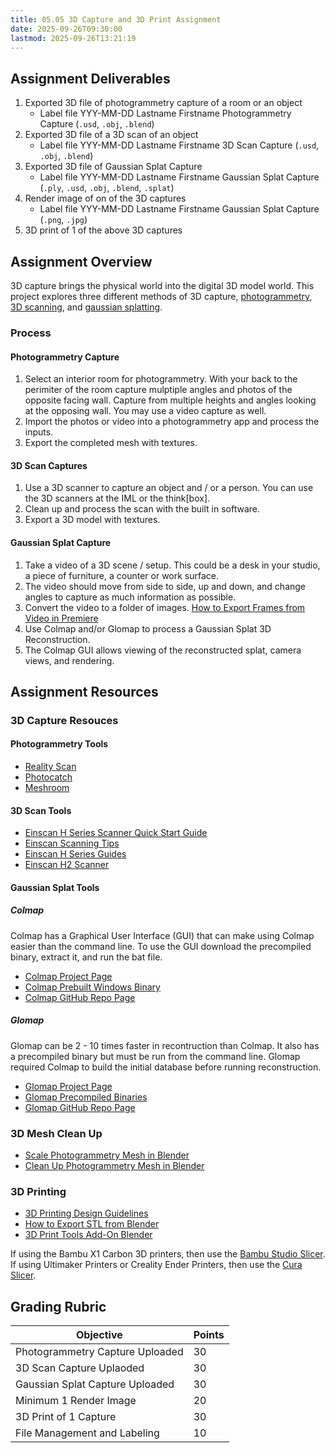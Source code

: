 ```yaml
---
title: 05.05 3D Capture and 3D Print Assignment
date: 2025-09-26T09:30:00
lastmod: 2025-09-26T13:21:19
---
```


## Assignment Deliverables

1. Exported 3D file of photogrammetry capture of a room or an object
   - Label file YYY-MM-DD Lastname Firstname Photogrammetry Capture (`.usd`, `.obj`, `.blend`)
2. Exported 3D file of a 3D scan of an object
   - Label file YYY-MM-DD Lastname Firstname 3D Scan Capture (`.usd`, `.obj`, `.blend`)
3. Exported 3D file of Gaussian Splat Capture
   - Label file YYY-MM-DD Lastname Firstname Gaussian Splat Capture (`.ply`, `.usd`, `.obj`, `.blend`, `.splat`)
4. Render image of on of the 3D captures
   - Label file YYY-MM-DD Lastname Firstname Gaussian Splat Capture (`.png`, `.jpg`)
5. 3D print of 1 of the above 3D captures

## Assignment Overview

3D capture brings the physical world into the digital 3D model world. This project explores three different methods of 3D capture, [photogrammetry](./05-02-photogrammetry.md), [3D scanning](./05-01-3d-scanning.md), and [gaussian splatting](./05-03-gaussian-splatting.md).

### Process

#### Photogrammetry Capture

1. Select an interior room for photogrammetry. With your back to the perimiter of the room capture mulptiple angles and photos of the opposite facing wall. Capture from multiple heights and angles looking at the opposing wall. You may use a video capture as well.
2. Import the photos or video into a photogrammetry app and process the inputs.
3. Export the completed mesh with textures.

#### 3D Scan Captures

1. Use a 3D scanner to capture an object and / or a person. You can use the 3D scanners at the IML or the think\[box\].
2. Clean up and process the scan with the built in software.
3. Export a 3D model with textures.

#### Gaussian Splat Capture

1. Take a video of a 3D scene / setup. This could be a desk in your studio, a piece of furniture, a counter or work surface.
2. The video should move from side to side, up and down, and change angles to capture as much information as possible.
3. Convert the video to a folder of images. [How to Export Frames from Video in Premiere](https://youtu.be/JCawZdzQgFA)
4. Use Colmap and/or Glomap to process a Gaussian Splat 3D Reconstruction.
5. The Colmap GUI allows viewing of the reconstructed splat, camera views, and rendering.

## Assignment Resources

### 3D Capture Resouces

#### Photogrammetry Tools

- [Reality Scan](https://www.realityscan.com/en-US)
- [Photocatch](https://youtu.be/yMqH0GskhgY)
- [Meshroom](https://alicevision.org/)

#### 3D Scan Tools

- [Einscan H Series Scanner Quick Start Guide](https://support.einscan.com/en/support/solutions/articles/60000955990-einscan-h2-quick-start-guide)
- [Einscan Scanning Tips](https://support.einscan.com/en/support/solutions/60000334498)
- [Einscan H Series Guides](https://support.einscan.com/en/support/solutions/60000323052)
- [Einscan H2 Scanner](https://www.einscan.com/handheld-3d-scanner/einscan-h/)

#### Gaussian Splat Tools

##### Colmap

Colmap has a Graphical User Interface (GUI) that can make using Colmap easier than the command line. To use the GUI download the precompiled binary, extract it, and run the bat file.

- [Colmap Project Page](https://colmap.github.io/)
- [Colmap Prebuilt Windows Binary](https://github.com/colmap/colmap/releases/tag/3.12.6)
- [Colmap GitHub Repo Page](https://github.com/colmap/colmap)

##### Glomap

Glomap can be 2 - 10 times faster in recontruction than Colmap. It also has a precompiled binary but must be run from the command line. Glomap required Colmap to build the initial database before running reconstruction.

- [Glomap Project Page](https://lpanaf.github.io/eccv24_glomap/)
- [Glomap Precompiled Binaries](https://github.com/colmap/glomap/releases)
- [Glomap GitHub Repo Page](https://github.com/colmap/glomap)

### 3D Mesh Clean Up

- [Scale Photogrammetry Mesh in Blender](https://youtu.be/MUb7I4lBSZs)
- [Clean Up Photogrammetry Mesh in Blender](https://youtu.be/asyItetJkbU)

### 3D Printing

- [3D Printing Design Guidelines](../../../../digital-fabrication/3d-printing/3d-print-design-guidelines.md)
- [How to Export STL from Blender](../../../../digital-fabrication/3d-printing/export-stl-blender.md)
- [3D Print Tools Add-On Blender](https://youtu.be/_E-b6CENHms)

If using the Bambu X1 Carbon 3D printers, then use the [Bambu Studio Slicer](../01-introduction/01-04-bambu-studio-installation.md). If using Ultimaker Printers or Creality Ender Printers, then use the [Cura Slicer](../../../../digital-fabrication/3d-printing/cura-slicing-basics.md).

## Grading Rubric

<div class="responsive-table-markdown">

| Objective                       | Points |
| ------------------------------- | ------ |
| Photogrammetry Capture Uploaded | 30     |
| 3D Scan Capture Uplaoded        | 30     |
| Gaussian Splat Capture Uploaded | 30     |
| Minimum 1 Render Image          | 20     |
| 3D Print of 1 Capture           | 30     |
| File Management and Labeling    | 10     |

</div>
